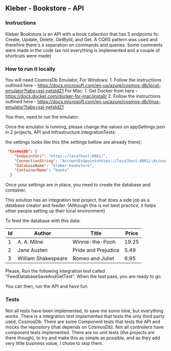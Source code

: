 ## Kleber - Bookstore - API

### Instructions

Kleber Bookstore is an API with a book collection that has 5 endpoints fo: Create, Update, Delete, GetById, and Get.
A CQRS pattern was used and therefore there's a separation on commands and queries.
Some comments were made in the code (as not everything is implemented and a couple of shortcuts were made)

### How to run it locally

You will need CosmosDb Emulator, 
For Windows:
    1. Follow the instructions outlined here - https://docs.microsoft.com/en-us/azure/cosmos-db/local-emulator?tabs=ssl-netstd21
For Mac:
    1. Get Docker from here - https://docs.docker.com/docker-for-mac/install/
    2. Follow the instructions outlined here - https://docs.microsoft.com/en-us/azure/cosmos-db/linux-emulator?tabs=ssl-netstd21

You then, need to run the emulator.

Once the emulator is running, please change the values on appSettings.json in 2 projects, 
    API 
    and Infrastructure.IntegrationTests:

the settings looks like this (the settings bellow are already there):

```json
 "CosmosDb": {
    "EndpointUri": "https://localhost:8081/",
    "ConnectionString": "AccountEndpoint=https://localhost:8081/;AccountKey=C2y6yDjf5/R+ob0N8A7Cgv30VRDJIWEHLM+4QDU5DE2nQ9nDuVTqobD4b8mGGyPMbIZnqyMsEcaGQy67XIw/Jw==",
    "DatabaseName": "kleber-bookstore",
    "ContainerName": "books"
  }
```

Once your settings are in place, you need to create the database and container.

This solution has an integration test project, that does a side job as a database creator and feeder.
(Although this is not best practice, it helps other people setting up their local environment)

To feed the database with this data:

| Id  | Author  | Title  |  Price |
|----|---|---|---|
|  1 | A. A. Milne |  Winnie-the-Pooh | 19.25  |
|  2 | Jane Austen | Pride and Prejudice | 5.49  |
|  3 | William Shakespeare | Romeo and Juliet | 6.95 |

Please, Run the following integration test called "FeedDatabaseSaveAndGetTest".
When the test pass, you are ready to go.

You can then, run the API and have fun.

### Tests

Not all tests have been implemented, to save me some time, but everything works.
There is a integration test implemented that tests the only third party used, CosmosDb.
There are some Component tests that tests the API and mocks the repository (that depends on CosmosDb). Not all controllers have component tests implemented.
There are no unit tests (the projects are there though), to try and make this as simple as possible, and as they add very little business value, I chose to skip them.